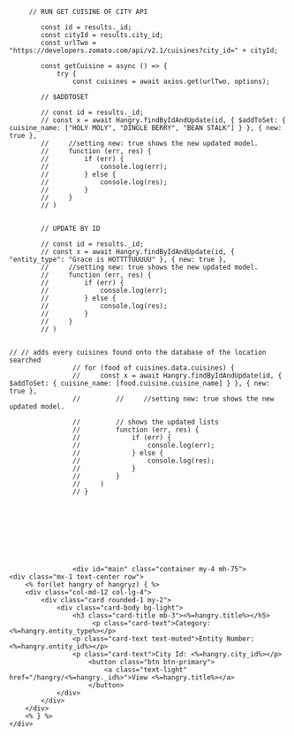          // RUN GET CUISINE OF CITY API

            const id = results._id;
            const cityId = results.city_id;
            const urlTwo = "https://developers.zomato.com/api/v2.1/cuisines?city_id=" + cityId;

            const getCuisine = async () => {
                try {
                    const cuisines = await axios.get(urlTwo, options);
            
            // $ADDTOSET

            // const id = results._id;
            // const x = await Hangry.findByIdAndUpdate(id, { $addToSet: { cuisine_name: ["HOLY MOLY", "DINGLE BERRY", "BEAN STALK"] } }, { new: true },
            //     //setting new: true shows the new updated model.
            //     function (err, res) {
            //         if (err) {
            //             console.log(err);
            //         } else {
            //             console.log(res);
            //         }
            //     }
            // )


            // UPDATE BY ID

            // const id = results._id;
            // const x = await Hangry.findByIdAndUpdate(id, { "entity_type": "Grace is HOTTTTUUUUU" }, { new: true },
            //     //setting new: true shows the new updated model.
            //     function (err, res) {
            //         if (err) {
            //             console.log(err);
            //         } else {
            //             console.log(res);
            //         }
            //     }
            // )


    // // adds every cuisines found onto the database of the location searched
                    // for (food of cuisines.data.cuisines) {
                    //     const x = await Hangry.findByIdAndUpdate(id, { $addToSet: { cuisine_name: [food.cuisine.cuisine_name] } }, { new: true },
                    //         //     //setting new: true shows the new updated model.

                    //         // shows the updated lists
                    //         function (err, res) {
                    //             if (err) {
                    //                 console.log(err);
                    //             } else {
                    //                 console.log(res);
                    //             }
                    //         }
                    //     )
                    // }









                    <div id="main" class="container my-4 mh-75">
    <div class="mx-1 text-center row">
        <% for(let hangry of hangryz) { %>
        <div class="col-md-12 col-lg-4">
            <div class="card rounded-1 my-2">
                <div class="card-body bg-light">
                    <h3 class="card-title mb-3"><%=hangry.title%></h5>
                         <p class="card-text">Category: <%=hangry.entity_type%></p>
                    <p class="card-text text-muted">Entity Number: <%=hangry.entity_id%></p>
                    <p class="card-text">City Id: <%=hangry.city_id%></p> 
                        <button class="btn btn-primary">
                            <a class="text-light" href="/hangry/<%=hangry._id%>">View <%=hangry.title%></a>
                        </button>
                </div>
            </div>
        </div>
        <% } %>
    </div>
</div>